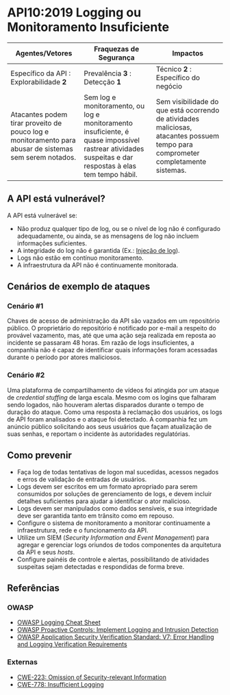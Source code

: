 API10:2019 Logging ou Monitoramento Insuficiente
================================================

| Agentes/Vetores | Fraquezas de Segurança | Impactos |
| - | - | - |
| Específico da API : Explorabilidade **2** | Prevalência **3** : Detecção **1** | Técnico **2** : Específico do negócio |
| Atacantes podem tirar proveito de pouco log e monitoramento para abusar de sistemas sem serem notados. | Sem log e monitoramento, ou log e monitoramento insuficiente, é quase impossível rastrear atividades suspeitas e dar respostas à elas tem tempo hábil. | Sem visibilidade do que está ocorrendo de atividades maliciosas, atacantes possuem tempo para comprometer completamente sistemas. |

## A API está vulnerável?

A API está vulnerável se:

* Não produz qualquer tipo de log, ou se o nível de log não é configurado adequadamente, ou ainda, se as mensagens de log não incluem informações suficientes.
* A integridade do log não é garantida (Ex.: [Injeção de log][1]).
* Logs não estão em contínuo monitoramento.
* A infraestrutura da API não é continuamente monitorada.

## Cenários de exemplo de ataques

### Cenário #1

Chaves de acesso de administração da API são vazados em um repositório público. O proprietário do repositório é notificado por e-mail a respeito do provável vazamento, mas, até que uma ação seja realizada em reposta ao incidente se passaram 48 horas. Em razão de logs insuficientes, a companhia não é capaz de identificar quais informações foram acessadas durante o período por atores maliciosos.

### Cenário #2

Uma plataforma de compartilhamento de vídeos foi atingida por um ataque de *credential stuffing* de larga escala. Mesmo com os logins que falharam sendo logados, não houveram alertas disparados durante o tempo de duração do ataque. Como uma resposta à reclamação dos usuários, os logs de API foram analisados e o ataque foi detectado. A companhia fez um anúncio público solicitando aos seus usuários que façam atualização de suas senhas, e reportam o incidente às autoridades regulatórias.

## Como prevenir

* Faça log de todas tentativas de logon mal sucedidas, acessos negados e erros de validação de entradas de usuários.
* Logs devem ser escritos em um formato apropriado para serem consumidos  por soluções de gerenciamento de logs, e devem incluir detalhes suficientes para ajudar a identificar o ator malicioso.
* Logs devem ser manipulados como dados sensíveis, e sua integridade deve ser garantida tanto em trânsito como em repouso.
* Configure o sistema de monitoramento a monitorar continuamente a infraestrutura, rede e o funcionamento da API.
* Utilize um SIEM (*Security Information and Event Management*) para agregar e gerenciar logs oriundos de todos componentes da arquitetura da API e seus *hosts*.
* Configure painéis de controle e alertas, possibilitando de atividades suspeitas sejam detectadas e respondidas de forma breve.

## Referências

### OWASP

* [OWASP Logging Cheat Sheet][2]
* [OWASP Proactive Controls: Implement Logging and Intrusion Detection][3]
* [OWASP Application Security Verification Standard: V7: Error Handling and
  Logging Verification Requirements][4]

### Externas

* [CWE-223: Omission of Security-relevant Information][5]
* [CWE-778: Insufficient Logging][6]

[1]: https://www.owasp.org/index.php/Log_Injection
[2]: https://www.owasp.org/index.php/Logging_Cheat_Sheet
[3]: https://www.owasp.org/index.php/OWASP_Proactive_Controls
[4]: https://github.com/OWASP/ASVS/blob/master/4.0/en/0x15-V7-Error-Logging.md
[5]: https://cwe.mitre.org/data/definitions/223.html
[6]: https://cwe.mitre.org/data/definitions/778.html
